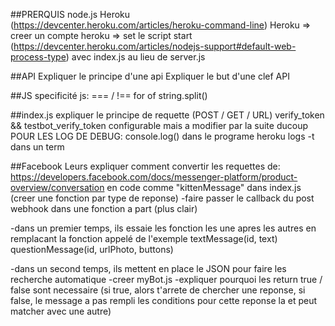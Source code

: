 ##PRERQUIS
node.js
Heroku (https://devcenter.heroku.com/articles/heroku-command-line)
Heroku => creer un compte
heroku => set le script start (https://devcenter.heroku.com/articles/nodejs-support#default-web-process-type) avec index.js au lieu de server.js

##API
Expliquer le principe d'une api
Expliquer le but d'une clef API

##JS
specificité js:
  === / !==
  for of
  string.split()


##index.js
expliquer le principe de requette (POST / GET / URL)
verify_token && testbot_verify_token configurable mais a modifier par la suite ducoup
POUR LES LOG DE DEBUG:
  console.log() dans le programe
  heroku logs -t dans un term

##Facebook
Leurs expliquer comment convertir les requettes de:
https://developers.facebook.com/docs/messenger-platform/product-overview/conversation
en code comme "kittenMessage" dans index.js (creer une fonction par type de reponse)
-faire passer le callback du post webhook dans une fonction a part (plus clair)

-dans un premier temps, ils essaie les fonction les une apres les autres en remplacant la fonction appelé de l'exemple
textMessage(id, text)
questionMessage(id, urlPhoto, buttons)

-dans un second temps, ils mettent en place le JSON pour faire les recherche automatique
  -creer myBot.js
  -expliquer pourquoi les return true / false sont necessaire
  (si true, alors t'arrete de chercher une reponse, si false, le message a pas rempli les conditions pour cette reponse la et peut matcher avec une autre)
